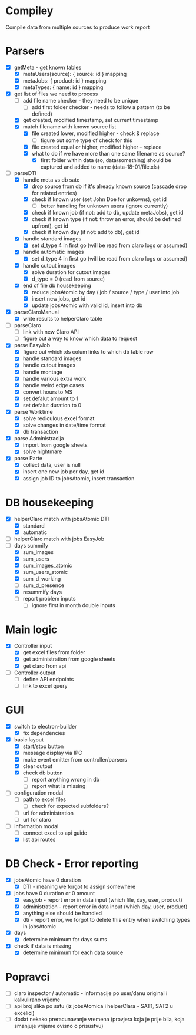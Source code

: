 # Compiley
Compile data from multiple sources to produce work report

# Parsers
- [x] getMeta - get known tables
  - [x] metaUsers(source): { source: id } mapping
  - [x] metaJobs: { product: id } mapping
  - [x] metaTypes: { name: id } mapping
- [x] get list of files we need to process
  - [ ] add file name checker - they need to be unique
    - [ ] add first folder checker - needs to follow a pattern (to be defined)
  - [x] get created, modified timestamp, set current timestamp
  - [x] match filename with known source list
    - [x] file created lower, modified higher - check & replace
      - [ ] figure out some type of check for this
    - [x] file created equal or higher, modified higher - replace
    - [x] what to do if we have more than one same filename as source?
      - [x] first folder within data (so, data/something) should be captured and added to name (data-18-01/file.xls)
- [ ] parseDTI
  - [x] handle meta vs db sate
    - [x] drop source from db if it's already known source (cascade drop for related entries)
    - [x] check if known user (set John Doe for unkowns), get id
      - [ ] better handling for unknown users (ignore currently)
    - [x] check if known job (if not: add to db, update metaJobs), get id
    - [x] check if known type (if not: throw an error, should be defined upfront), get id
    - [x] check if known day (if not: add to db), get id
  - [x] handle standard images
    - [x] set d_type 4 in first go (will be read from claro logs or assumed)
  - [x] handle automatic images
    - [x] set d_type 4 in first go (will be read from claro logs or assumed)
  - [x] handle cutout images
    - [x] solve duration for cutout images
    - [x] d_type = 0 (read from source)
  - [x] end of file db housekeeping
    - [x] reduce jobsAtomic by day / job / source / type / user into job
    - [x] insert new jobs, get id
    - [x] update jobsAtomic with valid id, insert into db
- [x] parseClaroManual
  - [x] write results to helperClaro table
- [ ] parseClaro
  - [ ] link with new Claro API
  - [ ] figure out a way to know which data to request
- [x] parse EasyJob
  - [x] figure out which xls colum links to which db table row
  - [x] handle standard images
  - [x] handle cutout images
  - [x] handle montage
  - [x] handle various extra work
  - [x] handle weird edge cases
  - [x] convert hours to MS
  - [x] set defalut amount to 1
  - [x] set defalut duration to 0
- [x] parse Worktime
  - [x] solve rediculous excel format
  - [x] solve changes in date/time format
  - [x] db transaction
- [x] parse Administracija
  - [x] import from google sheets
  - [x] solve nightmare
- [x] parse Parte
  - [x] collect data, user is null
  - [x] insert one new job per day, get id
  - [x] assign job ID to jobsAtomic, insert transaction

# DB housekeeping
- [x] helperClaro match with jobsAtomic DTI
  - [x] standard
  - [x] automatic
- [ ] helperClaro match with jobs EasyJob
- [ ] days summify
  - [x] sum_images
  - [x] sum_users
  - [x] sum_images_atomic
  - [x] sum_users_atomic
  - [x] sum_d_working
  - [ ] sum_d_presence
  - [x] resummify days
  - [ ] report problem inputs
    - [ ] ignore first in month double inputs

# Main logic
- [x] Controller input
  - [x] get excel files from folder
  - [x] get administration from google sheets
  - [x] get claro from api
- [ ] Controller output
  - [ ] define API endpoints
  - [ ] link to excel query

# GUI
- [x] switch to electron-builder
  - [x] fix dependencies
- [x] basic layout
  - [x] start/stop button
  - [x] message display via IPC
  - [x] make event emitter from controller/parsers
  - [x] clear output
  - [x] check db button
    - [ ] report anything wrong in db
    - [ ] report what is missing
- [ ] configuration modal
  - [ ] path to excel files
    - [ ] check for expected subfolders?
  - [ ] url for administration
  - [ ] url for claro
- [ ] information modal
  - [ ] connect excel to api guide
  - [x] list api routes

# DB Check - Error reporting
- [x] jobsAtomic have 0 duration
  - [x] DTI - meaning we forgot to assign somewhere
- [x] jobs have 0 duration or 0 amount
  - [x] easyjob - report error in data input (which file, day, user, product)
  - [x] administration - report error in data input (which day, user, product)
  - [x] anything else should be handled
  - [x] dti - report error, we forgot to delete this entry when switching types in jobsAtomic
- [x] days
  - [x] determine minimum for days sums
- [x] check if data is missing
  - [x] determine minimum for each data source

# Popravci
- [ ] claro inspector / automatic - informacije po user/danu original i kalkulirano vrijeme
- [ ] api broj slika po satu (iz jobsAtomica i helperClara - SAT1, SAT2 u excelici)
- [ ] dodat nekako preracunavanje vremena (provjera koja je prije bila, koja smanjuje vrijeme ovisno o prisustvu)